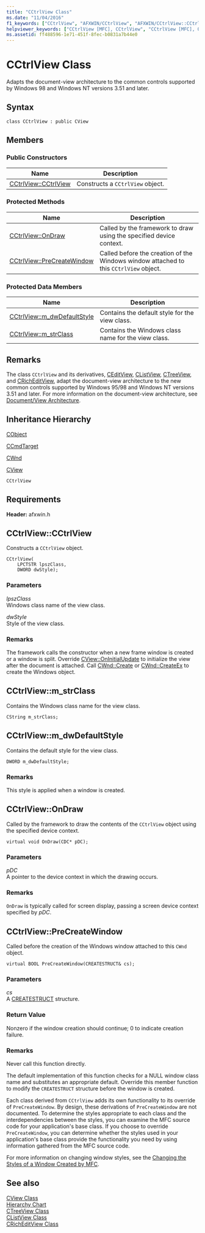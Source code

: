 ```yaml
---
title: "CCtrlView Class"
ms.date: "11/04/2016"
f1_keywords: ["CCtrlView", "AFXWIN/CCtrlView", "AFXWIN/CCtrlView::CCtrlView", "AFXWIN/CCtrlView::OnDraw", "AFXWIN/CCtrlView::PreCreateWindow", "AFXWIN/CCtrlView::m_dwDefaultStyle", "AFXWIN/CCtrlView::m_strClass"]
helpviewer_keywords: ["CCtrlView [MFC], CCtrlView", "CCtrlView [MFC], OnDraw", "CCtrlView [MFC], PreCreateWindow", "CCtrlView [MFC], m_dwDefaultStyle", "CCtrlView [MFC], m_strClass"]
ms.assetid: ff488596-1e71-451f-8fec-b0831a7b44e0
---
```

# CCtrlView Class

Adapts the document-view architecture to the common controls supported by Windows 98 and Windows NT versions 3.51 and later.

## Syntax

```
class CCtrlView : public CView
```

## Members

### Public Constructors

|Name|Description|
|----------|-----------------|
|[CCtrlView::CCtrlView](#cctrlview)|Constructs a `CCtrlView` object.|

### Protected Methods

|Name|Description|
|----------|-----------------|
|[CCtrlView::OnDraw](#ondraw)|Called by the framework to draw using the specified device context.|
|[CCtrlView::PreCreateWindow](#precreatewindow)|Called before the creation of the Windows window attached to this `CCtrlView` object.|

### Protected Data Members

|Name|Description|
|----------|-----------------|
|[CCtrlView::m_dwDefaultStyle](#m_dwdefaultstyle)|Contains the default style for the view class.|
|[CCtrlView::m_strClass](#m_strclass)|Contains the Windows class name for the view class.|

## Remarks

The class `CCtrlView` and its derivatives, [CEditView](../../mfc/reference/ceditview-class.md), [CListView](../../mfc/reference/clistview-class.md), [CTreeView](../../mfc/reference/ctreeview-class.md), and [CRichEditView](../../mfc/reference/cricheditview-class.md), adapt the document-view architecture to the new common controls supported by Windows 95/98 and Windows NT versions 3.51 and later. For more information on the document-view architecture, see [Document/View Architecture](../../mfc/document-view-architecture.md).

## Inheritance Hierarchy

[CObject](../../mfc/reference/cobject-class.md)

[CCmdTarget](../../mfc/reference/ccmdtarget-class.md)

[CWnd](../../mfc/reference/cwnd-class.md)

[CView](../../mfc/reference/cview-class.md)

`CCtrlView`

## Requirements

**Header:** afxwin.h

## <a name="cctrlview"></a>  CCtrlView::CCtrlView

Constructs a `CCtrlView` object.

```
CCtrlView(
    LPCTSTR lpszClass,
    DWORD dwStyle);
```

### Parameters

*lpszClass*<br/>
Windows class name of the view class.

*dwStyle*<br/>
Style of the view class.

### Remarks

The framework calls the constructor when a new frame window is created or a window is split. Override [CView::OnInitialUpdate](../../mfc/reference/cview-class.md#oninitialupdate) to initialize the view after the document is attached. Call [CWnd::Create](../../mfc/reference/cwnd-class.md#create) or [CWnd::CreateEx](../../mfc/reference/cwnd-class.md#createex) to create the Windows object.

## <a name="m_strclass"></a>  CCtrlView::m_strClass

Contains the Windows class name for the view class.

```
CString m_strClass;
```

## <a name="m_dwdefaultstyle"></a>  CCtrlView::m_dwDefaultStyle

Contains the default style for the view class.

```
DWORD m_dwDefaultStyle;
```

### Remarks

This style is applied when a window is created.

## <a name="ondraw"></a>  CCtrlView::OnDraw

Called by the framework to draw the contents of the `CCtrlView` object using the specified device context.

```
virtual void OnDraw(CDC* pDC);
```

### Parameters

*pDC*<br/>
A pointer to the device context in which the drawing occurs.

### Remarks

`OnDraw` is typically called for screen display, passing a screen device context specified by *pDC*.

## <a name="precreatewindow"></a>  CCtrlView::PreCreateWindow

Called before the creation of the Windows window attached to this `CWnd` object.

```
virtual BOOL PreCreateWindow(CREATESTRUCT& cs);
```

### Parameters

*cs*<br/>
A [CREATESTRUCT](/windows/win32/api/winuser/ns-winuser-createstructw) structure.

### Return Value

Nonzero if the window creation should continue; 0 to indicate creation failure.

### Remarks

Never call this function directly.

The default implementation of this function checks for a NULL window class name and substitutes an appropriate default. Override this member function to modify the `CREATESTRUCT` structure before the window is created.

Each class derived from `CCtrlView` adds its own functionality to its override of `PreCreateWindow`. By design, these derivations of `PreCreateWindow` are not documented. To determine the styles appropriate to each class and the interdependencies between the styles, you can examine the MFC source code for your application's base class. If you choose to override `PreCreateWindow`, you can determine whether the styles used in your application's base class provide the functionality you need by using information gathered from the MFC source code.

For more information on changing window styles, see the [Changing the Styles of a Window Created by MFC](../../mfc/changing-the-styles-of-a-window-created-by-mfc.md).

## See also

[CView Class](../../mfc/reference/cview-class.md)<br/>
[Hierarchy Chart](../../mfc/hierarchy-chart.md)<br/>
[CTreeView Class](../../mfc/reference/ctreeview-class.md)<br/>
[CListView Class](../../mfc/reference/clistview-class.md)<br/>
[CRichEditView Class](../../mfc/reference/cricheditview-class.md)
